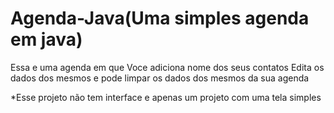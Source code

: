 # Agenda-Java(Uma simples agenda em java)
Essa e uma agenda em que Voce adiciona nome dos seus contatos 
Edita os dados dos mesmos e pode limpar os dados dos  mesmos da sua agenda 

*Esse projeto não tem interface e apenas um projeto com uma tela simples
